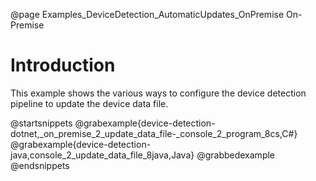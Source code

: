 @page Examples_DeviceDetection_AutomaticUpdates_OnPremise On-Premise

# Introduction

This example shows the various ways to configure the device detection pipeline to update the device data file.

@startsnippets
@grabexample{device-detection-dotnet,_on_premise_2_update_data_file-_console_2_program_8cs,C#}
@grabexample{device-detection-java,console_2_update_data_file_8java,Java}
@grabbedexample
@endsnippets
